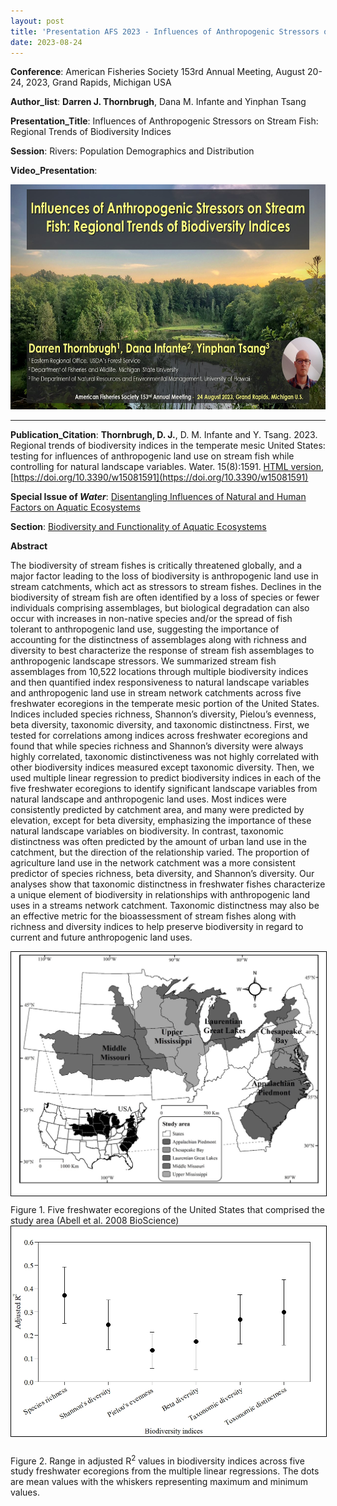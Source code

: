 ```yaml
---
layout: post
title: 'Presentation AFS 2023 - Influences of Anthropogenic Stressors on Stream Fish: Regional Trends of Biodiversity Indices'
date: 2023-08-24
---
```


__Conference__: American Fisheries Society 153rd Annual Meeting, August 20-24, 2023, Grand Rapids, Michigan USA


__Author_list__: **Darren J. Thornbrugh**, Dana M. Infante and Yinphan Tsang

__Presentation_Title__: Influences of Anthropogenic Stressors on Stream Fish: Regional Trends of Biodiversity Indices

__Session__: Rivers: Population Demographics and Distribution

__Video_Presentation__:

<a href="https://www.youtube.com/watch?v=Jya0VoxPoyo" rel="noreferrer"
title="AFS presentation link - Click to Watch!">
<img src="https://github.com/dthor/dthor.github.io/blob/master/images/Thornbrugh_AFS_20230814v_s1.jpg" width="640" height="360" alt="AFS presentation link">
</a>

***
__Publication_Citation__: **Thornbrugh, D. J.**, D. M. Infante and Y. Tsang. 2023. Regional trends of biodiversity indices in the temperate mesic United States: testing for influences of anthropogenic land use on stream fish while controlling for natural landscape variables. Water. 15(8):1591. [HTML version](https://www.mdpi.com/2073-4441/15/8/1591/htm), [https://doi.org/10.3390/w15081591](https://doi.org/10.3390/w15081591)

__Special Issue of *Water*__: [Disentangling Influences of Natural and Human Factors on Aquatic Ecosystems](https://www.mdpi.com/journal/water/special_issues/aquatic_systems)

__Section__: [Biodiversity and Functionality of Aquatic Ecosystems](https://www.mdpi.com/journal/water/sections/Biodiversity_Ecosystem_Functioning)

__Abstract__

The biodiversity of stream fishes is critically threatened globally, and a major factor leading to the loss of biodiversity is anthropogenic land use in stream catchments, which act as stressors to stream fishes. Declines in the biodiversity of stream fish are often identified by a loss of species or fewer individuals comprising assemblages, but biological degradation can also occur with increases in non-native species and/or the spread of fish tolerant to anthropogenic land use, suggesting the importance of accounting for the distinctness of assemblages along with richness and diversity to best characterize the response of stream fish assemblages to anthropogenic landscape stressors. We summarized stream fish assemblages from 10,522 locations through multiple biodiversity indices and then quantified index responsiveness to natural landscape variables and anthropogenic land use in stream network catchments across five freshwater ecoregions in the temperate mesic portion of the United States. Indices included species richness, Shannon’s diversity, Pielou’s evenness, beta diversity, taxonomic diversity, and taxonomic distinctness. First, we tested for correlations among indices across freshwater ecoregions and found that while species richness and Shannon’s diversity were always highly correlated, taxonomic distinctiveness was not highly correlated with other biodiversity indices measured except taxonomic diversity. Then, we used multiple linear regression to predict biodiversity indices in each of the five freshwater ecoregions to identify significant landscape variables from natural landscape and anthropogenic land uses. Most indices were consistently predicted by catchment area, and many were predicted by elevation, except for beta diversity, emphasizing the importance of these natural landscape variables on biodiversity. In contrast, taxonomic distinctness was often predicted by the amount of urban land use in the catchment, but the direction of the relationship varied. The proportion of agriculture land use in the network catchment was a more consistent predictor of species richness, beta diversity, and Shannon’s diversity. Our analyses show that taxonomic distinctness in freshwater fishes characterize a unique element of biodiversity in relationships with anthropogenic land uses in a streams network catchment. Taxonomic distinctness may also be an effective metric for the bioassessment of stream fishes along with richness and diversity indices to help preserve biodiversity in regard to current and future anthropogenic land uses.

<img class="pure-img" src="/images/figure1.jpg" width="" height="" style="margin-bottom:10px; border:1px solid #000000;">
Figure 1. Five freshwater ecoregions of the United States that comprised the study area (Abell et al. 2008 BioScience)


<img class="pure-img" src="/images/figure2.jpg" width="" height="" style="margin-bottom:10px; border:1px solid #000000;">

Figure 2. Range in adjusted R<sup>2</sup> values in biodiversity indices across five study freshwater ecoregions from the multiple linear regressions. The dots are mean values with the whiskers representing maximum and minimum values.
